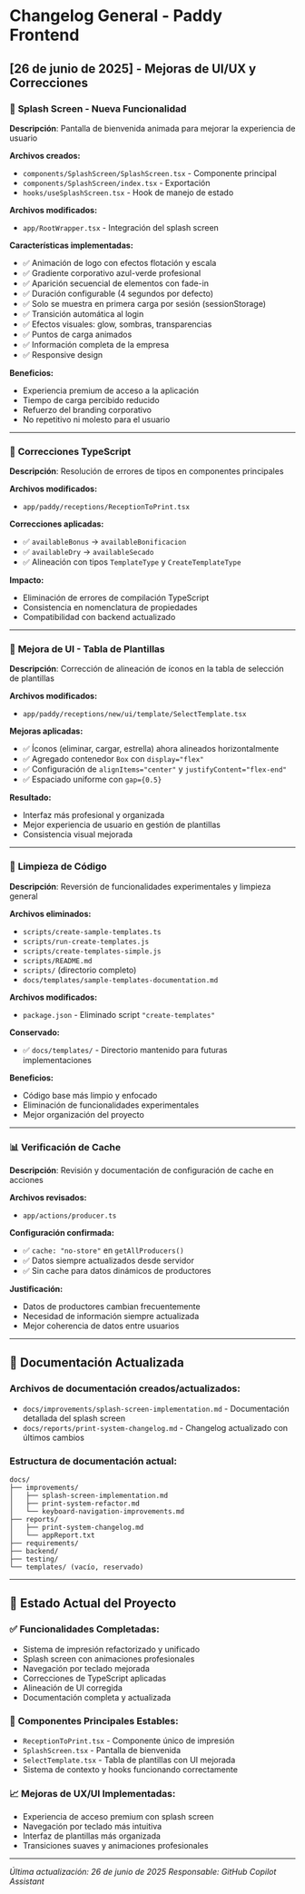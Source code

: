# Changelog General - Paddy Frontend

## [26 de junio de 2025] - Mejoras de UI/UX y Correcciones

### 🎨 **Splash Screen - Nueva Funcionalidad**
**Descripción**: Pantalla de bienvenida animada para mejorar la experiencia de usuario

**Archivos creados:**
- `components/SplashScreen/SplashScreen.tsx` - Componente principal
- `components/SplashScreen/index.tsx` - Exportación
- `hooks/useSplashScreen.tsx` - Hook de manejo de estado

**Archivos modificados:**
- `app/RootWrapper.tsx` - Integración del splash screen

**Características implementadas:**
- ✅ Animación de logo con efectos flotación y escala
- ✅ Gradiente corporativo azul-verde profesional
- ✅ Aparición secuencial de elementos con fade-in
- ✅ Duración configurable (4 segundos por defecto)
- ✅ Solo se muestra en primera carga por sesión (sessionStorage)
- ✅ Transición automática al login
- ✅ Efectos visuales: glow, sombras, transparencias
- ✅ Puntos de carga animados
- ✅ Información completa de la empresa
- ✅ Responsive design

**Beneficios:**
- Experiencia premium de acceso a la aplicación
- Tiempo de carga percibido reducido
- Refuerzo del branding corporativo
- No repetitivo ni molesto para el usuario

---

### 🐛 **Correcciones TypeScript**
**Descripción**: Resolución de errores de tipos en componentes principales

**Archivos modificados:**
- `app/paddy/receptions/ReceptionToPrint.tsx`

**Correcciones aplicadas:**
- ✅ `availableBonus` → `availableBonificacion`
- ✅ `availableDry` → `availableSecado`
- ✅ Alineación con tipos `TemplateType` y `CreateTemplateType`

**Impacto:**
- Eliminación de errores de compilación TypeScript
- Consistencia en nomenclatura de propiedades
- Compatibilidad con backend actualizado

---

### 🎯 **Mejora de UI - Tabla de Plantillas**
**Descripción**: Corrección de alineación de íconos en la tabla de selección de plantillas

**Archivos modificados:**
- `app/paddy/receptions/new/ui/template/SelectTemplate.tsx`

**Mejoras aplicadas:**
- ✅ Íconos (eliminar, cargar, estrella) ahora alineados horizontalmente
- ✅ Agregado contenedor `Box` con `display="flex"`
- ✅ Configuración de `alignItems="center"` y `justifyContent="flex-end"`
- ✅ Espaciado uniforme con `gap={0.5}`

**Resultado:**
- Interfaz más profesional y organizada
- Mejor experiencia de usuario en gestión de plantillas
- Consistencia visual mejorada

---

### 🧹 **Limpieza de Código**
**Descripción**: Reversión de funcionalidades experimentales y limpieza general

**Archivos eliminados:**
- `scripts/create-sample-templates.ts`
- `scripts/run-create-templates.js`
- `scripts/create-templates-simple.js`
- `scripts/README.md`
- `scripts/` (directorio completo)
- `docs/templates/sample-templates-documentation.md`

**Archivos modificados:**
- `package.json` - Eliminado script `"create-templates"`

**Conservado:**
- ✅ `docs/templates/` - Directorio mantenido para futuras implementaciones

**Beneficios:**
- Código base más limpio y enfocado
- Eliminación de funcionalidades experimentales
- Mejor organización del proyecto

---

### 📊 **Verificación de Cache**
**Descripción**: Revisión y documentación de configuración de cache en acciones

**Archivos revisados:**
- `app/actions/producer.ts`

**Configuración confirmada:**
- ✅ `cache: "no-store"` en `getAllProducers()`
- ✅ Datos siempre actualizados desde servidor
- ✅ Sin cache para datos dinámicos de productores

**Justificación:**
- Datos de productores cambian frecuentemente
- Necesidad de información siempre actualizada
- Mejor coherencia de datos entre usuarios

---

## 📝 **Documentación Actualizada**

### Archivos de documentación creados/actualizados:
- `docs/improvements/splash-screen-implementation.md` - Documentación detallada del splash screen
- `docs/reports/print-system-changelog.md` - Changelog actualizado con últimos cambios

### Estructura de documentación actual:
```
docs/
├── improvements/
│   ├── splash-screen-implementation.md
│   ├── print-system-refactor.md
│   └── keyboard-navigation-improvements.md
├── reports/
│   ├── print-system-changelog.md
│   └── appReport.txt
├── requirements/
├── backend/
├── testing/
└── templates/ (vacío, reservado)
```

---

## 🎯 **Estado Actual del Proyecto**

### ✅ **Funcionalidades Completadas:**
- Sistema de impresión refactorizado y unificado
- Splash screen con animaciones profesionales
- Navegación por teclado mejorada
- Correcciones de TypeScript aplicadas
- Alineación de UI corregida
- Documentación completa y actualizada

### 🔧 **Componentes Principales Estables:**
- `ReceptionToPrint.tsx` - Componente único de impresión
- `SplashScreen.tsx` - Pantalla de bienvenida
- `SelectTemplate.tsx` - Tabla de plantillas con UI mejorada
- Sistema de contexto y hooks funcionando correctamente

### 📈 **Mejoras de UX/UI Implementadas:**
- Experiencia de acceso premium con splash screen
- Navegación por teclado más intuitiva
- Interfaz de plantillas más organizada
- Transiciones suaves y animaciones profesionales

---

*Última actualización: 26 de junio de 2025*
*Responsable: GitHub Copilot Assistant*
